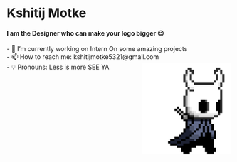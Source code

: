 # Kshitij Motke
#### I am the Designer who can make your logo bigger 😉
 <p> 
- 🔭 I’m currently working on Intern On some amazing projects  
<br>- 📫 How to reach me: kshitijmotke5321@gmail.com 
<br>- 💡 Pronouns: Less is more 
<img align="right" src="https://raw.githubusercontent.com/TanZng/TanZng/master/assets/hollor_knight3.gif" width="200"/>
SEE YA
<align="left">


<!--
**kmotke/kmotke** is a ✨ _special_ ✨ repository because its `README.md` (this file) appears on your GitHub profile.

Here are some ideas to get you started:

- 🔭 I’m currently working on ...
- 🌱 I’m currently learning ...
- 👯 I’m looking to collaborate on ...
- 🤔 I’m looking for help with ...
- 💬 Ask me about ...
- 📫 How to reach me: ...
- 😄 Pronouns: ...
- ⚡ Fun fact: ...
-->
